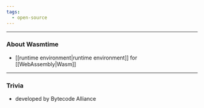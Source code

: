 ```yaml
---
tags:
  - open-source
---
```

---

### About Wasmtime

- [[runtime environment|runtime environment]] for [[WebAssembly|Wasm]]

---

### Trivia

- developed by Bytecode Alliance